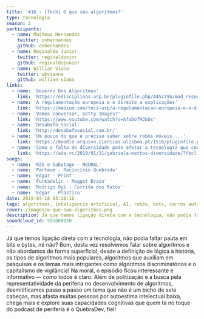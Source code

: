 ```yaml
---
title: '#16 - [Tech] O que são algoritmos?'
type: tecnologia
season: 2
participants:
  - name: Matheus Hernandes
    twitter: onhernandes
    github: onhernandes
  - name: Reginaldo Junior
    twitter: reginaldoojnr
    github: reginaldojunior
  - name: Willian Viana
    twitter: wbvianna
    github: willian-viana
links:
  - name: 'Governo Dos Algoritmos'
    link: 'https://edisciplinas.usp.br/pluginfile.php/4452794/mod_resource/content/1/S%C3%A9rgio%20Amadeu%20SILVEIRA%20%20Governo%20dos%20Algoritmos.pdf'
  - name: 'A regulamentação europeia e o direito a explicações'
    link: 'https://medium.com/tecs-usp/a-regulamentacao-europeia-e-o-direito-a-explicacoes-612670f00bc3'
  - name: 'Vamos conversar, Getty Images?'
    link: 'https://www.youtube.com/watch?v=AfoDoTMJbOs'
  - name: 'Desabafo Social'
    link: 'http://desabafosocial.com.br/'
  - name: 'Um pouco do que é preciso saber sobre robôs móveis ...'
    link: 'https://moodle-arquivo.ciencias.ulisboa.pt/1516/pluginfile.php/116761/mod_resource/content/0/robots.pdf'
  - name: 'Como a falta de diversidade pode afetar a tecnologia que consumimos'
    link: 'https://ada.vc/2019/01/31/gabriela-mattos-diversidade/?fbclid=IwAR2BzDJAf5g9fgGOOoiGmqJ5UKDiHXau5_7QupEPjYQCKAMvojh9WpSIVQo'
songs:
  - name: 'RZO e Sabotage - NEURAL'
  - name: 'Parteum - Raciocínio Quebrado'
  - name: 'Edgar - Print'
  - name: 'Funkadelic - Maggot Brain'
  - name: 'Rodrigo Ogi - Corrida dos Ratos'
  - name: 'Edgar - Plástico'
date: 2019-03-18 03:18:18
tags: algoritmos, inteligencia artificial, AI, robôs, bots, carros autonomos, machine learning, algoritmos discriminatórios, capitalismo de vigilância, quebradev, tech
cover: /images/o-que-sao-algoritmos.png
description: Já que temos ligação direta com a tecnologia, não podia faltar pauta em bits e bytes, né não? Bom, desta vez resolvemos falar sobre algoritmos e não abordamos de forma superficial, desde a definição de lógica à história, os tipos de algoritmos mais populares...
soundcloud_id: 591808920
---
```


Já que temos ligação direta com a tecnologia, não podia faltar pauta em bits e bytes, né não? 
Bom, desta vez resolvemos falar sobre algoritmos e não abordamos de forma superficial, desde a definição de lógica à história, os tipos de algoritmos mais populares, algoritmos que auxiliam em pesquisas e os temas mais intrigantes como algoritmos discriminatórios e o capitalismo de vigilância! Na moral, o episódio ficou interessante e informativo — como todos é claro. 
Além de politização e a busca pela representatividade da periferia no desenvolvimento de algoritmos, desmitificamos passo a passo um tema que não é um bicho de sete cabeças, mas afasta muitas pessoas por autoestima intelectual baixa, chega mais e explore suas capacidades cognitivas que quem ta no toque do podcast de periferia é o QuebraDev, fiel!